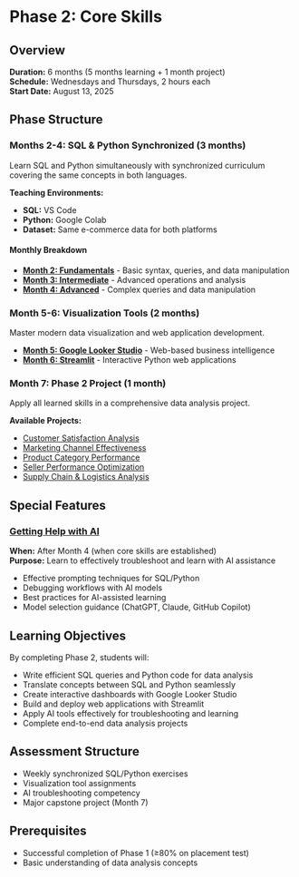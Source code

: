 # Phase 2: Core Skills

## Overview
**Duration:** 6 months (5 months learning + 1 month project)  
**Schedule:** Wednesdays and Thursdays, 2 hours each  
**Start Date:** August 13, 2025  

## Phase Structure

### Months 2-4: SQL & Python Synchronized (3 months)
Learn SQL and Python simultaneously with synchronized curriculum covering the same concepts in both languages.

**Teaching Environments:**
- **SQL:** VS Code
- **Python:** Google Colab  
- **Dataset:** Same e-commerce data for both platforms

#### Monthly Breakdown
- **[Month 2: Fundamentals](sql-python-synchronized/month-2-fundamentals/)** - Basic syntax, queries, and data manipulation
- **[Month 3: Intermediate](sql-python-synchronized/month-3-intermediate/)** - Advanced operations and analysis
- **[Month 4: Advanced](sql-python-synchronized/month-4-advanced/)** - Complex queries and data manipulation

### Month 5-6: Visualization Tools (2 months)
Master modern data visualization and web application development.

- **[Month 5: Google Looker Studio](visualization-tools/month-5-looker/)** - Web-based business intelligence
- **[Month 6: Streamlit](visualization-tools/month-6-streamlit/)** - Interactive Python web applications

### Month 7: Phase 2 Project (1 month)
Apply all learned skills in a comprehensive data analysis project.

**Available Projects:**
- [Customer Satisfaction Analysis](phase-2-projects/customer-satisfaction/)
- [Marketing Channel Effectiveness](phase-2-projects/marketing-effectiveness/)  
- [Product Category Performance](phase-2-projects/product-performance/)
- [Seller Performance Optimization](phase-2-projects/seller-optimization/)
- [Supply Chain & Logistics Analysis](phase-2-projects/supply-chain-logistics/)

## Special Features

### [Getting Help with AI](getting-help-with-ai/)
**When:** After Month 4 (when core skills are established)  
**Purpose:** Learn to effectively troubleshoot and learn with AI assistance

- Effective prompting techniques for SQL/Python
- Debugging workflows with AI models
- Best practices for AI-assisted learning
- Model selection guidance (ChatGPT, Claude, GitHub Copilot)

## Learning Objectives
By completing Phase 2, students will:
- Write efficient SQL queries and Python code for data analysis
- Translate concepts between SQL and Python seamlessly
- Create interactive dashboards with Google Looker Studio
- Build and deploy web applications with Streamlit
- Apply AI tools effectively for troubleshooting and learning
- Complete end-to-end data analysis projects

## Assessment Structure
- Weekly synchronized SQL/Python exercises
- Visualization tool assignments
- AI troubleshooting competency
- Major capstone project (Month 7)

## Prerequisites
- Successful completion of Phase 1 (≥80% on placement test)
- Basic understanding of data analysis concepts